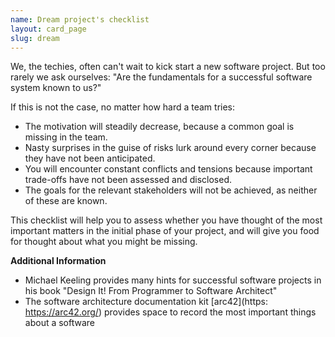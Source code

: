 ```yaml
---
name: Dream project's checklist
layout: card_page
slug: dream
---
```

We, the techies, often can't wait to kick start a new software project.
But too rarely we ask ourselves: "Are the fundamentals for a successful software system known to us?"

If this is not the case, no matter how hard a team tries:

- The motivation will steadily decrease, because a common goal is missing in the team.
- Nasty surprises in the guise of risks lurk around every corner because they have not been anticipated.
- You will encounter constant conflicts and tensions because important trade-offs have not been assessed and disclosed.
- The goals for the relevant stakeholders will not be achieved, as neither of these are known.

This checklist will help you to assess whether you have thought of the most important matters in the initial phase of your project, and will give you food for thought about what you might be missing.


**Additional Information**

* Michael Keeling provides many hints for successful software projects in his book "Design It! From Programmer to Software Architect"
* The software architecture documentation kit [arc42](https: https://arc42.org/) provides space to record the most important things about a software